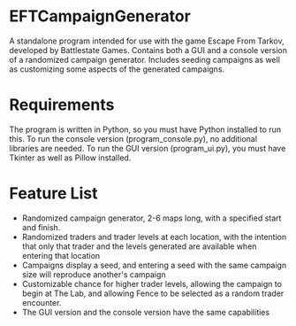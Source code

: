 # EFTCampaignGenerator
A standalone program intended for use with the game Escape From Tarkov, developed by Battlestate Games. Contains both a GUI and a console version of a randomized campaign generator. Includes seeding campaigns as well as customizing some aspects of the generated campaigns.

# Requirements
The program is written in Python, so you must have Python installed to run this.
To run the console version (program_console.py), no additional libraries are needed.
To run the GUI version (program_ui.py), you must have Tkinter as well as Pillow installed. 

# Feature List
- Randomized campaign generator, 2-6 maps long, with a specified start and finish.
- Randomized traders and trader levels at each location, with the intention that only that trader and the levels generated are available when entering that location
- Campaigns display a seed, and entering a seed with the same campaign size will reproduce another's campaign
- Customizable chance for higher trader levels, allowing the campaign to begin at The Lab, and allowing Fence to be selected as a random trader encounter.
- The GUI version and the console version have the same capabilities
